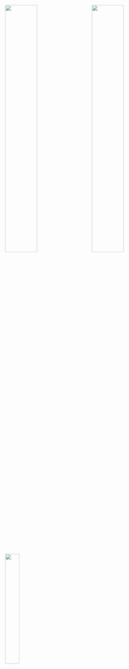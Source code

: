 <p>

<img src="https://github-profile-trophy.vercel.app/?username=Dellil&theme=chalk&row=2&column=3&margin-w=20&margin-h=20" align="right" width="45%"/>
  
<img src="https://github-readme-stats.vercel.app/api?username=Dellil&theme=dracula" width="45%"/>
  
<img src="https://github-readme-stats.vercel.app/api/top-langs/?username=Dellil" width="30%" height="30%"/>
  
</p>
